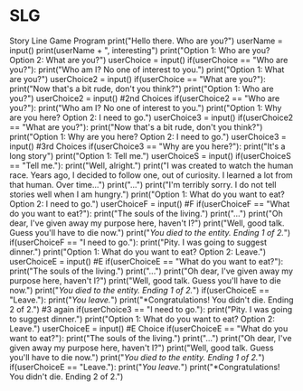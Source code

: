 # SLG
Story Line Game Program
print("Hello there. Who are you?")
userName = input()
print(userName + ", interesting")
print("Option 1: Who are you?  Option 2: What are you?")
userChoice = input()
if(userChoice == "Who are you?"):
    print("Who am I? No one of interest to you.")
    print("Option 1: What are you?")
    userChoice2 = input()
if(userChoice == "What are you?"):
    print("Now that's a bit rude, don't you think?")
    print("Option 1: Who are you?")
    userChoice2 = input()
#2nd Choices
if(userChoice2 == "Who are you?"):
    print("Who am I? No one of interest to you.")
    print("Option 1: Why are you here? Option 2: I need to go.")
    userChoice3 = input()
if(userChoice2 == "What are you?"):
    print("Now that's a bit rude, don't you think?")
    print("Option 1: Why are you here? Option 2: I need to go.")
    userChoice3 = input()
#3rd Choices
if(userChoice3 == "Why are you here?"):
    print("It's a long story")
    print("Option 1: Tell me.")
    userChoiceS = input()
    if(userChoiceS == "Tell me."):
        print("Well, alright.")
        print("I was created to watch the human race. Years ago, I decided to follow one, out of curiosity. I learned a lot from that human. Over time...")
        print("...")
        print("I'm terribly sorry. I do not tell stories well when I am hungry.")
        print("Option 1: What do you want to eat? Option 2: I need to go.")
        userChoiceF = input()
#F
        if(userChoiceF == "What do you want to eat?"):
            print("The souls of the living.")
            print("...")
            print("Oh dear, I've given away my purpose here, haven't I?")
            print("Well, good talk. Guess you'll have to die now.")
            print("*You died to the entity. Ending 1 of 2.*")
        if(userChoiceF == "I need to go."):
            print("Pity. I was going to suggest dinner.")
            print("Option 1: What do you want to eat? Option 2: Leave.")
            userChoiceE = input()
#E
            if(userChoiceE == "What do you want to eat?"):
                print("The souls of the living.")
                print("...")
                print("Oh dear, I've given away my purpose here, haven't I?")
                print("Well, good talk. Guess you'll have to die now.")
                print("*You died to the entity. Ending 1 of 2.*")
            if(userChoiceE == "Leave."):
                print("*You leave.*")
                print("*Congratulations! You didn't die. Ending 2 of 2.")
#3 again
if(userChoice3 == "I need to go."):
    print("Pity. I was going to suggest dinner.")
    print("Option 1: What do you want to eat? Option 2: Leave.")
    userChoiceE = input()
#E Choice
    if(userChoiceE == "What do you want to eat?"):
        print("The souls of the living.")
        print("...")
        print("Oh dear, I've given away my purpose here, haven't I?")
        print("Well, good talk. Guess you'll have to die now.")
        print("*You died to the entity. Ending 1 of 2.*")
    if(userChoiceE == "Leave."):
        print("*You leave.*")
        print("*Congratulations! You didn't die. Ending 2 of 2.")
